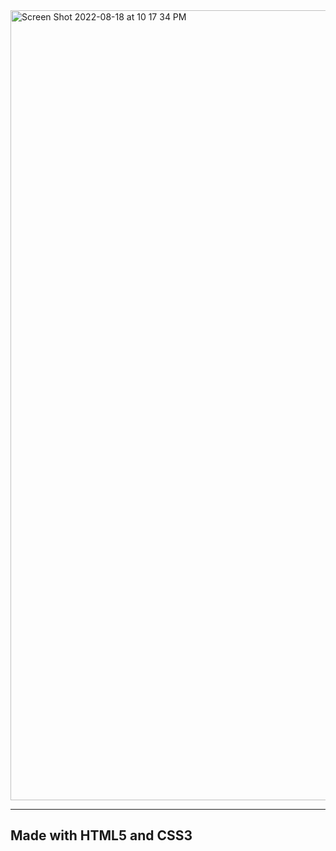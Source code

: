 <img width="1264" alt="Screen Shot 2022-08-18 at 10 17 34 PM" src="https://user-images.githubusercontent.com/101376127/185535903-b2f6c63e-2988-49fb-8481-d5376ad479eb.png">

---

## Made with HTML5 and CSS3
